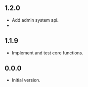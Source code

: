 ## 1.2.0

- Add admin system api.
- 
## 1.1.9

- Implement and test core functions.

## 0.0.0

- Initial version.

